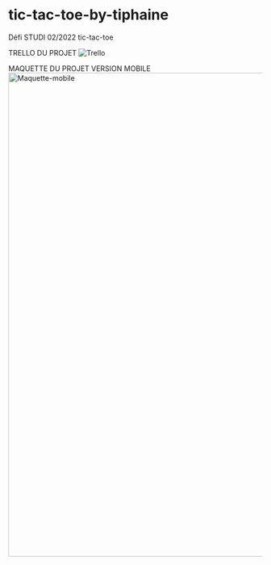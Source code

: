# tic-tac-toe-by-tiphaine
Défi STUDI 02/2022 tic-tac-toe

TRELLO DU PROJET 
![Trello](https://user-images.githubusercontent.com/90333029/154997072-92e5aa8f-a0dd-4303-beac-d439049e2f06.png)


MAQUETTE DU PROJET VERSION MOBILE
<img width="959" alt="Maquette-mobile" src="https://user-images.githubusercontent.com/90333029/155131357-e8684dc9-86e7-47ae-b69b-7ec70f08eb8e.png">
